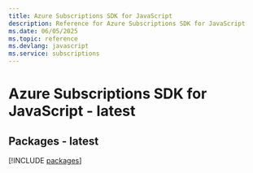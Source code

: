```yaml
---
title: Azure Subscriptions SDK for JavaScript
description: Reference for Azure Subscriptions SDK for JavaScript
ms.date: 06/05/2025
ms.topic: reference
ms.devlang: javascript
ms.service: subscriptions
---
```

# Azure Subscriptions SDK for JavaScript - latest
## Packages - latest
[!INCLUDE [packages](subscriptions-index.md)]